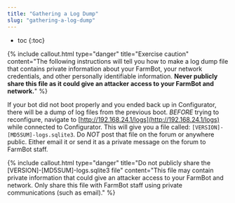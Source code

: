 ```yaml
---
title: "Gathering a Log Dump"
slug: "gathering-a-log-dump"
---
```


* toc
{:toc}


{%
include callout.html
type="danger"
title="Exercise caution"
content="The following instructions will tell you how to make a log dump file that contains private information about your FarmBot, your network credentials, and other personally identifiable information. **Never publicly share this file as it could give an attacker access to your FarmBot and network.**"
%}

If your bot did not boot properly and you ended back up in Configurator, there will be a dump of log files from the previous boot. *BEFORE* trying to reconfigure, navigate to [http://192.168.24.1/logs](http://192.168.24.1/logs) while connected to Configurator. This will give you a file called: `[VERSION]-[MD5SUM]-logs.sqlite3`. Do *NOT* post that file on the forum or anywhere public. Either email it or send it as a private message on the forum to FarmBot staff.

{%
include callout.html
type="danger"
title="Do not publicly share the [VERSION]-[MD5SUM]-logs.sqlite3 file"
content="This file may contain private information that could give an attacker access to your FarmBot and network. Only share this file with FarmBot staff using private communications (such as email)."
%}

